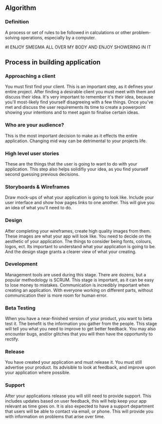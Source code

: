 ## Algorithm
### Definition
A process or set of rules to be followed in calculations or other problem-solving operations, especially by a computer.

#I ENJOY SMEGMA ALL OVER MY BODY AND ENJOY SHOWERING IN IT

## Process in building application
### Approaching a client
You must first find your client. This is an important step, as it defines your entire project. After finding a desirable client you must meet with them and discuss their idea. It's very important to remember it's their idea, because you'll most-likely find yourself disagreeing with a few things. Once you've met and discuss the user requirements its time to create a powerpoint showing your intentions and to meet again to finalise certain ideas.  
### Who are your audience?
This is the most important decision to make as it effects the entire application. Changing mid way can be detrimental to your projects life.
### High level user stories
These are the things that the user is going to want to do with your application. This step also helps solidifiy your idea, as you find yourself second guessing previous decisions. 
### Storyboards & Wireframes
Draw mock-ups of what your application is going to look like. Include your user interface and show how pages links to one another. This will give you an idea of what you'll need to do.
### Design
After completing your wireframes, create high quality images from them. These images are what your app will look like. You need to decide on the aesthetic of your application. The things to consider being fonts, colours, logos, ect. Its important to understand what your application is going to be. And the design stage grants a clearer view of what your creating. 
### Development
Management tools are used during this stage. There are dozens, but a popular methodology is SCRUM. This stage is important, as it can be easy to lose money to mistakes. Communication is incredibly important when creating an application. With everyone working on different parts, without communication their is more room for human error. 
### Beta Testing
When you have a near-finished version of your product, you want to beta test it. The benefit is the information you gather from the people. This stage will tell you what you need to improve to get better feedback. You may also encounter bugs, and/or glitches that you will then have the opportunity to rectify.  
### Release
You have created your application and must release it. You must still advertise your product. Its advisible to look at feedback, and improve upon your application where possible.
### Support
After your applications release you will still need to provide support. This includes updates based on user feedback, this will help keep your app relevant as time goes on. It is also expected to have a support department that users will be able to contact via email, or phone. This will provide you with information on problems that arise over time.

